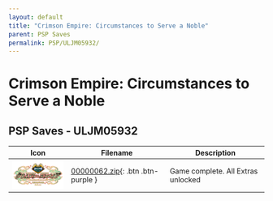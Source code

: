 ```yaml
---
layout: default
title: "Crimson Empire: Circumstances to Serve a Noble"
parent: PSP Saves
permalink: PSP/ULJM05932/
---
```

# Crimson Empire: Circumstances to Serve a Noble

## PSP Saves - ULJM05932

| Icon | Filename | Description |
|------|----------|-------------|
| ![Crimson Empire: Circumstances to Serve a Noble](ICON0.PNG) | [00000062.zip](00000062.zip){: .btn .btn-purple } | Game complete. All Extras unlocked |
